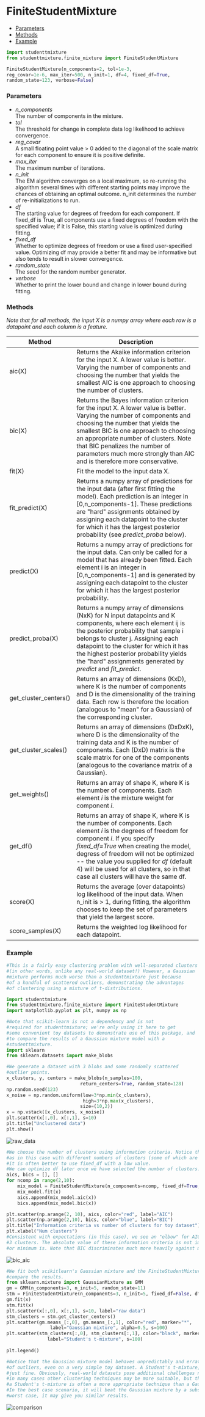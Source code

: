 FiniteStudentMixture
===================

 - [Parameters](#Parameters)
 - [Methods](#Methods)
 - [Example](#Example)

```python
import studenttmixture
from studenttmixture.finite_mixture import FiniteStudentMixture

FiniteStudentMixture(n_components=2, tol=1e-3,
reg_covar=1e-6, max_iter=500, n_init=1, df=4, fixed_df=True,
random_state=123, verbose=False)
```

### Parameters

  * *n_components*<br>The number of components in the mixture.
  * *tol*<br>The threshold for change in complete data log likelihood to achieve convergence.
  * *reg_covar*<br> A small floating point value > 0 added to the diagonal of the scale matrix
 for each component to ensure it is positive definite.
  * *max_iter*<br>The maximum number of iterations.
  * *n_init*<br>The EM algorithm converges on a local maximum, so re-running the algorithm several
times with different starting points may improve the chances of obtaining an optimal outcome. n_init
determines the number of re-initializations to run.
  * *df*<br>The starting value for degrees of freedom for each component. If fixed_df is True,
all components use a fixed degrees of freedom with the specified value; if it is False,
this starting value is optimized during fitting.
  * *fixed_df*<br>Whether to optimize degrees of freedom or use a fixed user-specified value. 
Optimizing df may provide a better fit and may be informative but also tends to result in slower
convergence.
  * *random_state*<br>The seed for the random number generator.
  * *verbose*<br>Whether to print the lower bound and change in lower bound during fitting.



### Methods

*Note that for all methods, the input X is a numpy array where each row is a datapoint and each column is
a feature.*

| Method     | Description |
| ---------- | ----------- |
| aic(X)     | Returns the Akaike information criterion for the input X. A lower value is better. Varying the number of components and choosing the number that yields the smallest AIC is one approach to choosing the number of clusters. |
| bic(X)     | Returns the Bayes information criterion for the input X. A lower value is better. Varying the number of components and choosing the number that yields the smallest BIC is one approach to choosing an appropriate number of clusters. Note that BIC penalizes the number of parameters much more strongly than AIC and is therefore more conservative. |
| fit(X)     | Fit the model to the input data X. |
| fit_predict(X) | Returns a numpy array of predictions for the input data (after first fitting the model). Each prediction is an integer in [0,n_components-1]. These predictions are "hard" assignments obtained by assigning each datapoint to the cluster for which it has the largest posterior probability (see *predict_proba* below). |
| predict(X) | Returns a numpy array of predictions for the input data. Can only be called for a model that has already been fitted. Each element i is an integer in [0,n_components-1] and is generated by assigning each datapoint to the cluster for which it has the largest posterior probability. |
| predict_proba(X) | Returns a numpy array of dimensions (NxK) for N input datapoints and K components, where each element ij is the posterior probability that sample i belongs to cluster j. Assigning each datapoint to the cluster for which it has the highest posterior probability yields the "hard" assignments generated by *predict* and *fit_predict*. |
| get_cluster_centers() | Returns an array of dimensions (KxD), where K is the number of components and D is the dimensionality of the training data. Each row is therefore the location (analogous to "mean" for a Gaussian) of the corresponding cluster. |
| get_cluster_scales() | Returns an array of dimensions (DxDxK), where D is the dimensionality of the training data and K is the number of components. Each (DxD) matrix is the scale matrix for one of the components (analogous to the covariance matrix of a Gaussian). |
| get_weights() | Returns an array of shape K, where K is the number of components. Each element *i* is the mixture weight for component *i*. |
| get_df()   |  Returns an array of shape K, where K is the number of components. Each element *i* is the degrees of freedom for component *i*. If you specify *fixed_df=True* when creating the model, degress of freedom will not be optimized -- the value you supplied for *df* (default 4) will be used for all clusters, so in that case all clusters will have the same df. |
| score(X)   | Returns the average (over datapoints) log likelihood of the input data. When n_init is > 1, during fitting, the algorithm chooses to keep the set of parameters that yield the largest score. |
| score_samples(X) | Returns the weighted log likelihood for each datapoint. |



### Example

```python
#This is a fairly easy clustering problem with well-separated clusters
#(in other words, unlike any real-world dataset!) However, a Gaussian
#mixture performs much worse than a studenttmixture just because
#of a handful of scattered outliers, demonstrating the advantages
#of clustering using a mixture of t-distributions.

import studenttmixture
from studenttmixture.finite_mixture import FiniteStudentMixture
import matplotlib.pyplot as plt, numpy as np

#Note that scikit-learn is not a dependency and is not
#required for studenttmixture; we're only using it here to get
#some convenient toy datasets to demonstrate use of this package, and
#to compare the results of a Gaussian mixture model with a 
#studenttmixture.
import sklearn
from sklearn.datasets import make_blobs

#We generate a dataset with 3 blobs and some randomly scattered 
#outlier points.
x_clusters, y, centers = make_blobs(n_samples=100, 
                           return_centers=True, random_state=128)
np.random.seed(123)
x_noise = np.random.uniform(low=3*np.min(x_clusters), 
                            high=3*np.max(x_clusters),
                           size=(10,2))
x = np.vstack([x_clusters, x_noise])
plt.scatter(x[:,0], x[:,1], s=10)
plt.title("Unclustered data")
plt.show()
```
![raw_data](https://github.com/jlparkI/mix_T/blob/main/Documentation/Unclustered_data.png)

```python
#We choose the number of clusters using information criteria. Notice that when doing many different fits
#as in this case with different numbers of clusters (some of which are highly non-optimal) 
#it is often better to use fixed_df with a low value. 
#We can optimize df later once we have selected the number of clusters.
aics, bics = [], []
for ncomp in range(2,10):
    mix_model = FiniteStudentMixture(n_components=ncomp, fixed_df=True, df=1.0)
    mix_model.fit(x)
    aics.append(mix_model.aic(x))
    bics.append(mix_model.bic(x))

plt.scatter(np.arange(2, 10), aics, color="red", label="AIC")
plt.scatter(np.arange(2,10), bics, color="blue", label="BIC")
plt.title("Information criteria vs number of clusters for toy dataset")
plt.xlabel("Num clusters")
#Consistent with expectations (in this case), we see an "elbow" for AIC and a clear minimum for BIC at
#3 clusters. The absolute value of these information criteria is not important, the location of the "elbow"
#or minimum is. Note that BIC discriminates much more heavily against models with more parameters.
```
![bic_aic](https://github.com/jlparkI/mix_T/blob/main/Documentation/AIC_BIC.png)

```python
#We fit both scikitlearn's Gaussian mixture and the FiniteStudentMixture using 3 clusters and 
#compare the results.
from sklearn.mixture import GaussianMixture as GMM
gm = GMM(n_components=3, n_init=5, random_state=11)
stm = FiniteStudentMixture(n_components=3, n_init=5, fixed_df=False, df=1, random_state=11)
gm.fit(x)
stm.fit(x)
plt.scatter(x[:,0], x[:,1], s=10, label="raw data")
stm_clusters = stm.get_cluster_centers()
plt.scatter(gm.means_[:,0], gm.means_[:,1], color="red", marker="*", 
                label="Gaussian mixture", alpha=0.5, s=100)
plt.scatter(stm_clusters[:,0], stm_clusters[:,1], color="black", marker="X",
               label="Student's t-mixture", s=100)
    
plt.legend()

#Notice that the Gaussian mixture model behaves unpredictably and erratically in the presence
#of outliers, even on a very simple toy dataset. A Student's t-mixture, by contrast, performs
#just fine. Obviously, real-world datasets pose additional challenges not explored here, and
#in many cases other clustering techniques may be more suitable, but the point is that
#a Student's t-mixture is often a more appropriate technique than a Gaussian mixture.
#In the best case scenario, it will beat the Gaussian mixture by a substantial margin;
#worst case, it may give you similar results.
```
![comparison](https://github.com/jlparkI/mix_T/blob/main/Documentation/STM_vs_GMM.png)

